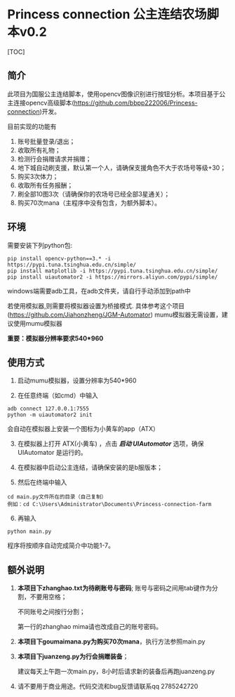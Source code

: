 # Princess connection 公主连结农场脚本v0.2

[TOC]

## 简介

此项目为国服公主连结脚本，使用opencv图像识别进行按钮分析。本项目基于公主连接opencv高级脚本(https://github.com/bbpp222006/Princess-connection)开发。

目前实现的功能有

1. 账号批量登录/退出；
2. 收取所有礼物；
3. 检测行会捐赠请求并捐赠；
4. 地下城自动刷支援，默认第一个人，请确保支援角色不大于农场号等级+30；
5. 购买3次体力；
6. 收取所有任务报酬；
7. 刷全部10图3次（请确保你的农场号已经全部3星通关）；
8. 购买70次mana（主程序中没有包含，为额外脚本）。


## 环境

需要安装下列python包:

```
pip install opencv-python==3.* -i https://pypi.tuna.tsinghua.edu.cn/simple/
pip install matplotlib -i https://pypi.tuna.tsinghua.edu.cn/simple/
pip install uiautomator2 -i https://mirrors.aliyun.com/pypi/simple/
```

windows端需要adb工具，在adb文件夹，请自行手动添加到path中

若使用模拟器,则需要将模拟器设置为桥接模式.  具体参考这个项目(https://github.com/Jiahonzheng/JGM-Automator)
mumu模拟器无需设置，建议使用mumu模拟器

**重要：模拟器分辨率要求540*960**


## 使用方式

1. 启动mumu模拟器，设置分辨率为540*960

2. 在任意终端（如cmd）中输入

```
adb connect 127.0.0.1:7555
python -m uiautomator2 init
```

会自动在模拟器上安装一个图标为小黄车的app（ATX）

3. 在模拟器上打开 ATX(小黄车) ，点击 ***启动 UIAutomator*** 选项，确保 UIAutomator 是运行的。

4. 在模拟器中启动公主连结，请确保安装的是b服版本；

5. 然后在终端中输入

```
cd main.py文件所在的目录（自己复制）
例如：cd C:\Users\Administrator\Documents\Princess-connection-farm
```

6. 再输入

```
python main.py
```

程序将按顺序自动完成简介中功能1-7。



## 额外说明

1. **本项目下zhanghao.txt为待刷账号与密码**;
   账号与密码之间用tab键作为分割，不要用空格；

   不同账号之间按行分割；

   第一行的zhanghao mima请也改成自己的账号密码。

2. **本项目下goumaimana.py为购买70次mana**，执行方法参照main.py

3. **本项目下juanzeng.py为行会捐赠装备**；

   建议每天上午跑一次main.py，8小时后请求新的装备后再跑juanzeng.py

4. 请不要用于商业用途。代码交流和bug反馈请联系qq 2785242720

